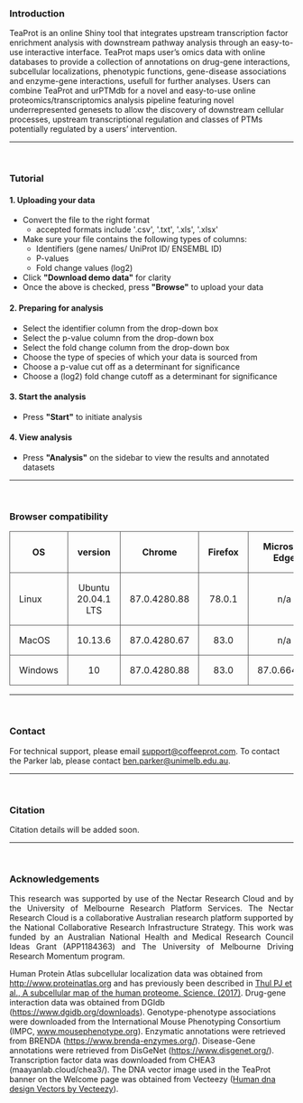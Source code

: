 ### __Introduction__

TeaProt is an online Shiny tool that integrates upstream transcription factor enrichment analysis with downstream pathway analysis through an easy-to-use interactive interface. TeaProt maps user’s omics data with online databases to provide a collection of annotations on drug-gene interactions, subcellular localizations, phenotypic functions, gene-disease associations and enzyme-gene interactions, usefull for further analyses. Users can combine TeaProt and urPTMdb for a novel and easy-to-use online proteomics/transcriptomics analysis pipeline featuring novel underrepresented genesets to allow the discovery of downstream cellular processes, upstream transcriptional regulation and classes of PTMs potentially regulated by a users’ intervention. 

---

<br>

### __Tutorial__
#### 1. Uploading your data
* Convert the file to the right format
  + accepted formats include '.csv', '.txt', '.xls', '.xlsx'
* Make sure your file contains the following types of columns:
  + Identifiers (gene names/ UniProt ID/ ENSEMBL ID)
  + P-values
  + Fold change values (log2)
* Click __"Download demo data"__ for clarity
* Once the above is checked, press __"Browse"__ to upload your data

#### 2. Preparing for analysis
* Select the identifier column from the drop-down box
* Select the p-value column from the drop-down box
* Select the fold change column from the drop-down box
* Choose the type of species of which your data is sourced from
* Choose a p-value cut off as a determinant for significance
* Choose a (log2) fold change cutoff as a determinant for significance

#### 3. Start the analysis
* Press __"Start"__ to initiate analysis

#### 4. View analysis
* Press __"Analysis"__ on the sidebar to view the results and annotated datasets

---

<br>

### __Browser compatibility__

<style>
.basic-styling td,
.basic-styling th {
  border: 1px solid #555;
  padding: 1rem;
}
</style>

<div class="ox-hugo-table basic-styling">
<div></div>
<div class="table-caption">
  <span class="table-number"></span>
</div>

|OS     |version           |   Chrome   |  Firefox |Microsoft Edge|  Safari  |
|-------|:----------------:|:----------:|:--------:|:------------:|:--------:|
|Linux  |Ubuntu 20.04.1 LTS|87.0.4280.88|78.0.1    |n/a           |n/a       |
|MacOS  |10.13.6           |87.0.4280.67|83.0      |n/a           |13.1.2    |
|Windows|10                |87.0.4280.88|83.0      |87.0.664.55   |n/a       |

</div>

---

<br>

### __Contact__
For technical support, please email support@coffeeprot.com. To contact the Parker lab, please contact ben.parker@unimelb.edu.au.

---

<br>

### __Citation__
<p align="justify">Citation details will be added soon.</p>

---

<br>

### __Acknowledgements__
<p align="justify"> This research was supported by use of the Nectar Research Cloud and by the University of Melbourne Research Platform Services. The Nectar Research Cloud is a collaborative Australian research platform supported by the National Collaborative Research Infrastructure Strategy. This work was funded by an Australian National Health and Medical Research Council Ideas Grant (APP1184363) and The University of Melbourne Driving Research Momentum program. </p>

Human Protein Atlas subcellular localization data was obtained from http://www.proteinatlas.org and has previously been described in  <a href="http://dx.doi.org/10.1126%2Fscience.aal3321">Thul PJ et al., A subcellular map of the human proteome. Science. (2017)</a>. Drug-gene interaction data was obtained from DGIdb (https://www.dgidb.org/downloads). Genotype-phenotype associations were downloaded from the International Mouse Phenotyping Consortium (IMPC, www.mousephenotype.org). Enzymatic annotations were retrieved from BRENDA (https://www.brenda-enzymes.org/). Disease-Gene annotations were retrieved from DisGeNet (https://www.disgenet.org/). Transcription factor data was downloaded from CHEA3 (maayanlab.cloud/chea3/). The DNA vector image used in the TeaProt banner on the Welcome page was obtained from Vecteezy (<a href="https://www.vecteezy.com/vector-art/1270772-human-dna-design">Human dna design  Vectors by Vecteezy</a>).

<br>
